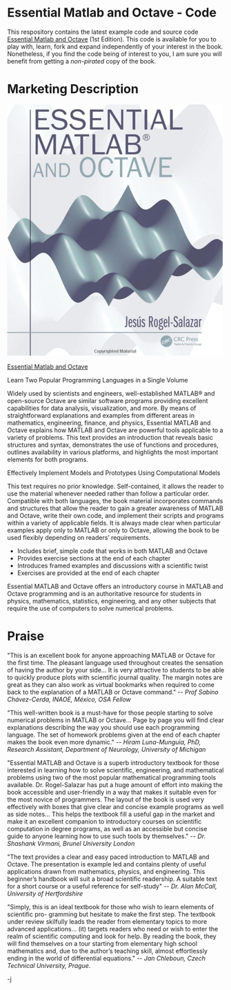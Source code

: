 # Essential Matlab and Octave - Code

This respository contains the latest example code and source code [Essential Matlab and Octave](http://www.amazon.co.uk/Essential-MATLAB-Octave-Jesus-Rogel-Salazar/dp/1482234637) (1st Edition). This code is available for you to play with, learn, fork and expand independently of your interest in the book. Nonetheless, if you find the code being of interest to you, I am sure you will benefit from getting a *non-pirated* copy of the book.

# Marketing Description

![cover_art!](https://github.com/rogelj/Essential_Matlab_Octave_Book/raw/master/Cover_Art.jpg)

[Essential Matlab and Octave](http://www.amazon.co.uk/Essential-MATLAB-Octave-Jesus-Rogel-Salazar/dp/1482234637)

Learn Two Popular Programming Languages in a Single Volume

Widely used by scientists and engineers, well-established MATLAB® and open-source Octave are similar software programs providing excellent capabilities for data analysis, visualization, and more. By means of straightforward explanations and examples from different areas in mathematics, engineering, finance, and physics, Essential MATLAB and Octave explains how MATLAB and Octave are powerful tools applicable to a variety of problems. This text provides an introduction that reveals basic structures and syntax, demonstrates the use of functions and procedures, outlines availability in various platforms, and highlights the most important elements for both programs.

Effectively Implement Models and Prototypes Using Computational Models

This text requires no prior knowledge. Self-contained, it allows the reader to use the material whenever needed rather than follow a particular order. Compatible with both languages, the book material incorporates commands and structures that allow the reader to gain a greater awareness of MATLAB and Octave, write their own code, and implement their scripts and programs within a variety of applicable fields. It is always made clear when particular examples apply only to MATLAB or only to Octave, allowing the book to be used flexibly depending on readers’ requirements.

- Includes brief, simple code that works in both MATLAB and Octave
- Provides exercise sections at the end of each chapter
- Introduces framed examples and discussions with a scientific twist
- Exercises are provided at the end of each chapter

Essential MATLAB and Octave offers an introductory course in MATLAB and Octave programming and is an authoritative resource for students in physics, mathematics, statistics, engineering, and any other subjects that require the use of computers to solve numerical problems.

# Praise

"This is an excellent book for anyone approaching MATLAB or Octave for the first time. The pleasant language used throughout creates the sensation of having the author by your side... It is very attractive to students to be able to quickly produce plots with scientific journal quality. The margin notes are great as they can also work as virtual bookmarks when required to come back to the explanation of a MATLAB or Octave command." -- *Prof Sabino Chávez-Cerda, INAOE, México, OSA Fellow*

"This well-written book is a must-have for those people starting to solve numerical problems in MATLAB or Octave... Page by page you will find clear explanations describing the way you should use each programming language. The set of homework problems given at the end of each chapter makes the book even more dynamic." -- *Hiram Luna-Munguia, PhD, Research Assistant, Department of Neurology, University of Michigan*

"Essential MATLAB and Octave is a superb introductory textbook for those interested in learning how to solve scientific, engineering, and mathematical problems using two of the most popular mathematical programming tools available. 
Dr. Rogel-Salazar has put a huge amount of effort into making the book accessible and user-friendly in a way that makes it suitable even for the most novice of programmers. The layout of the book is used very effectively with boxes that give clear and concise example programs as well as side notes... This helps the textbook fill a useful gap in the market and make it an excellent companion to introductory courses on scientific computation in degree programs, as well as an accessible but concise guide to anyone learning how to use such tools by themselves." -- *Dr. Shashank Virmani, Brunel University London*

"The text provides a clear and easy paced introduction to MATLAB and Octave. The presentation is example led and contains plenty of useful applications drawn from mathematics, physics, and engineering. This beginner’s handbook will suit a broad scientific readership. A suitable text for a short course or a useful reference for self-study" -- *Dr. Alan McCall, University of Hertfordshire*

"Simply, this is an ideal textbook for those who wish to learn elements of scientific pro- gramming but hesitate to make the first step. The textbook under review skilfully leads the reader from elementary topics to more advanced applications... (it) targets readers who need or wish to enter the realm of scientific computing and look for help. By reading the book, they will find themselves on a tour starting from elementary high school mathematics and, due to the author’s teaching skill, almost effortlessly ending in the world of differential equations." -- *Jan Chleboun, Czech Technical University, Prague*.



-j